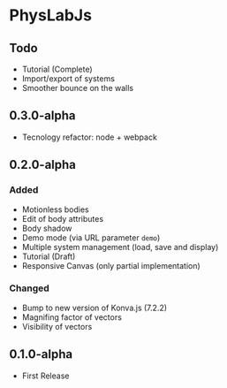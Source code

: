 # PhysLabJs

## Todo

- Tutorial (Complete)
- Import/export of systems
- Smoother bounce on the walls

## 0.3.0-alpha

- Tecnology refactor: node + webpack

## 0.2.0-alpha

### Added

- Motionless bodies
- Edit of body attributes
- Body shadow
- Demo mode (via URL parameter `demo`)
- Multiple system management (load, save and display)
- Tutorial (Draft)
- Responsive Canvas (only partial implementation)

### Changed

- Bump to new version of Konva.js (7.2.2)
- Magnifing factor of vectors
- Visibility of vectors

## 0.1.0-alpha

- First Release
